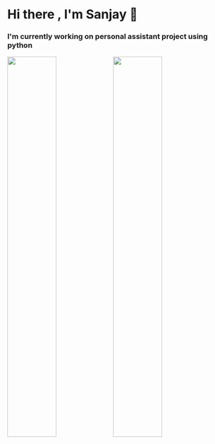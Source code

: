 # Hi there , I'm Sanjay 👋
### I'm currently working on personal assistant project using python

<img align="left" width="47%" src="https://github-readme-stats.vercel.app/api?username=Sanjay-bud&show_icons=true&theme=radical"/>

<img align="left" width="47%" src="https://github-readme-stats.vercel.app/api/top-langs/?username=Sanjay-bud"/>


